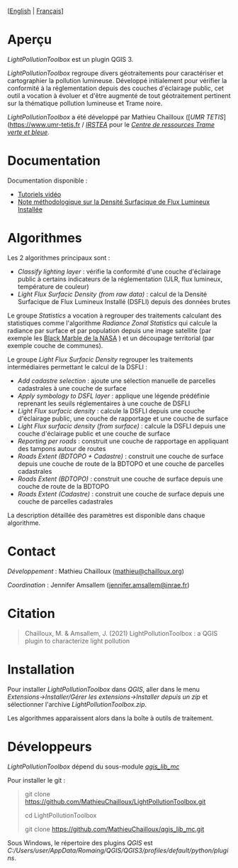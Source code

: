 
[[English](https://github.com/MathieuChailloux/LightPollutionToolbox/blob/master/README.md) | [Français](https://github.com/MathieuChailloux/LightPollutionToolbox/blob/master/README_fr.md)]

# Aperçu

*LightPollutionToolbox* est un plugin QGIS 3.

*LightPollutionToolbox* regroupe divers géotraitements pour caractériser et cartographier la pollution lumineuse. Développé initialement pour vérifier la conformité à la réglementation depuis des couches d'éclairage public, cet outil a vocation à évoluer et d'être augmenté de tout géotraitement pertinent sur la thématique pollution lumineuse et Trame noire.

*LightPollutionToolbox* a été développé par Mathieu Chailloux ([*UMR TETIS*](https://www.umr-tetis.fr / [*IRSTEA*](http://www.inrae.fr) pour le [*Centre de ressources Trame verte et bleue*](http://www.trameverteetbleue.fr/).

# Documentation

Documentation disponible :
 - [Tutoriels vidéo](https://www.youtube.com/playlist?list=PLh9oFe6PuPCVSnbwOEN6aZ1hHkdg5qzg7)
 - [Note méthodologique sur la Densité Surfacique de Flux Lumineux Installée](https://github.com/MathieuChailloux/LightPollutionToolbox/blob/master/docs/fr/NoteDSFLI_INRAE.pdf)

# Algorithmes

Les 2 algorithmes principaux sont :
 - *Classify lighting layer* : vérifie la conformité d'une couche d'éclairage public à certains indicateurs de la réglementation (ULR, flux lumineux, température de couleur)
 - *Light Flux Surfacic Density (from raw data)* : calcul de la Densité Surfacique de Flux Lumineux Installé (DSFLI) depuis des données brutes

Le groupe *Statistics* a vocation à regrouper des traitements calculant des statistiques comme l'algorithme *Radiance Zonal Statistics* qui calcule la radiance par surface et par population depuis une image satellite (par exemple les [Black Marble de la NASA](https://blackmarble.gsfc.nasa.gov/#product) ) et un découpage territorial (par exemple couche de communes).

Le groupe *Light Flux Surfacic Density* regrouper les traitements intermédiaires permettant le calcul de la DSFLI :
 - *Add cadastre selection* : ajoute une sélection manuelle de parcelles cadastrales à une couche de surface
 - *Apply symbology to DSFL layer* : applique une légende prédéfinie reprenant les seuils réglementaires à une couche de DSFLI
 - *Light Flux surfacic density* : calcule la DSFLI depuis une couche d'éclairage public, une couche de rapportage et une couche de surface
 - *Light Flux surfacic density (from surface)* : calcule la DSFLI depuis une couche d'éclairage public et une couche de surface
 - *Reporting per roads* : construit une couche de rapportage en appliquant des tampons autour de routes
 - *Roads Extent (BDTOPO + Cadastre)* : construit une couche de surface depuis une couche de route de la BDTOPO et une couche de parcelles cadastrales
 - *Roads Extent (BDTOPO)* : construit une couche de surface depuis une couche de route de la BDTOPO
 - *Roads Extent (Cadastre)* : construit une couche de surface depuis une couche de parcelles cadastrales

La description détaillée des paramètres est disponible dans chaque algorithme.

# Contact

*Développement* : Mathieu Chailloux (mathieu@chailloux.org)

*Coordination* : Jennifer Amsallem (jennifer.amsallem@inrae.fr)

# Citation

> Chailloux, M. & Amsallem, J. (2021) LightPollutionToolbox : a QGIS plugin to characterize light pollution


# Installation

Pour installer *LightPollutionToolbox* dans *QGIS*, aller dans le menu *Extensions->Installer/Gérer les extensions->Installer depuis un zip* et sélectionner l'archive *LightPollutionToolbox.zip*.

Les algorithmes apparaissent alors dans la boîte à outils de traitement.

# Développeurs

*LightPollutionToolbox* dépend du sous-module [*qgis_lib_mc*](https://github.com/MathieuChailloux/qgis_lib_mc)

Pour installer le git :  
> git clone https://github.com/MathieuChailloux/LightPollutionToolbox.git
>
> cd LightPollutionToolbox
>
> git clone https://github.com/MathieuChailloux/qgis_lib_mc.git

Sous Windows, le répertoire des plugins *QGIS* est *C:/Users/user/AppData/Romaing/QGIS/QGIS3/profiles/default/python/plugins*.
